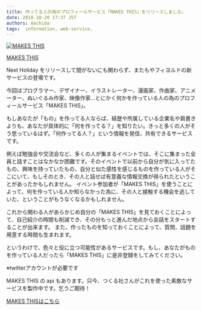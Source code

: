 ```yaml
---
title: 作ってる人の為のプロフィールサービス「MAKES THIS」をリリースしました。
date: 2010-10-20 17:37 JST
authors: machida
tags:  information, web-service, 
---
```

[![MAKES THIS](http://farm5.static.flickr.com/4146/4997815345_e35b29e2eb.jpg)](http://makesthis.com/)

 [MAKES THIS](http://makesthis.com/)

Next Holiday をリリースして間がないにも関わらず、またもやフィヨルドの新サービスの登場です。

今回はプログラマー、デザイナー、イラストレーター、漫画家、作曲家、アニメーター、ぬいぐるみ作家、映像作家…とにかく何かを作っている人の為のプロフィールサービス「MAKES THIS」。

もしあなたが「もの」を作ってる人ならば、経歴や所属している企業名や肩書きよりも、あなたが具体的に「何を作ってる？」を知りたい。きっと多くの人がそう思っているはず。「何作ってる人？」という情報を発信、共有できるサービスです。

例えば勉強会や交流会など、多くの人が集まるイベントでは、そこに集まった全員と話すことはなかなか困難です。そのイベントで以前から自分が気に入ってたもの、興味を持っていたもの、自分と似た感性を感じるものを作っている人がそこにいて、もしそのとき、その人と話せば有意義な情報交換が得られたということがあったかもしれません。 イベント参加者が「MAKES THIS」を使うことによって、何を作っている人か知らなかった為に、その人と接触する機会を逃していた、ということがもうなくなるかもしれません。

これから関わる人があらかじめ自分の「MAKES THIS」を見ておくことによって、自己紹介の時間も削減でき、その分もっと進んだ地点から会話をスタートすることが出来ます。 また、作ったものを知っておくことによって、質問、話題を用意する時間も生まれます。

というわけで、色々と役に立つ可能性があるサービスです。もし、あなたがものを作っている人だったら「MAKES THIS」に是非登録をしてみてください。

※twitterアカウントが必要です

MAKES THIS の api もあります。只今、つくる社さんがこれを使った素敵なサービスを製作中です。乞うご期待！

 [MAKES THISはこちら](http://makesthis.com/)